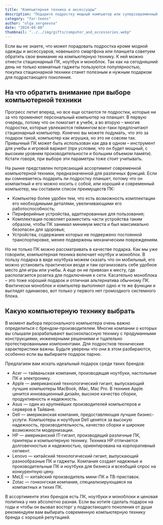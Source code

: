 ```yaml
---
title: "Компьютерная техника и аксессуары"
description: "Подарите подростку мощный компьютер или суперсовременный ноутбук для учебы или развлечений!"
category: "for-teens"
author: "olga_sergeevna"
date: "2024-04-08"
thumbnail: "../../img/gifts/computer_and_accessories.webp"
---
```


Если вы не знаете, что может порадовать подростка кроме модной одежды и аксессуаров, новенького смартфона или планшета советуем обратить свое внимание на компьютерную технику. К ней можно отнести стационарный ПК, ноутбук и моноблок. Так как на сегодняшний день не только комнатные гаджеты пользуются популярностью, покупка стационарной техники станет полезным и нужным подарком для подрастающего поколения. 

## На что обратить внимание при выборе компьютерной техники 
Прогресс летит вперед, но все еще остаются те подростки, которые ни за что променяют персональный компьютер на планшет. В первую очередь, потому что он помогает в учебе, а во вторую – многие подростки, которые увлекаются геймингом все-таки предпочитают стационарный компьютер. Конечно вы можете подумать, что это за подарок такой, компьютер как игрушка, но это не совсем так. Привычный ПК может быть использован как два в одном – инструмент для учебы и игровой вариант (при условии, что он будет мощный, с высоким уровнем производительности и большим объемом памяти). Кстати говоря, при выборе эти параметры тоже стоит учитывать. 

На рынке представлен потрясающий ассортимент современной компьютерной техники, предназначенной для различных функций. Если вы сомневаетесь подарить ли подростку планшет, потому что он компактный и его можно носить с собой, или хороший и современный компьютер, мы составили список преимуществ ПК:

- Компьютер более удобен тем, что есть возможность комплектации его необходимыми деталями, увеличивающими его работоспособность;
- Периферийные устройства, адаптированные для пользования;
- Комплектация позволяет разместить части устройства таким образом, чтобы ПК занимал минимум места и был максимально безопасен для здоровья;
- Устройства, содержание которых не подвержено постоянной транспортировке, менее подвержены механическим повреждениям.

Но не только ПК можно рассматривать в качестве подарка. Как мы уже говорили, компьютерная техника включает ноутбук и моноблок. В пользу подарка в виде ноутбука можем сказать что он мобильный, его можно установить практически везде и там организовать себе удобное место для игры или учебы. А еще он не привязан к месту, где располагается розетка для подключения к сети. 
Касательно моноблока – это тоже хороший подарок и отличная альтернатива обычному ПК. Фактически моноблок и компьютер выполняют одно и те же функции и выглядят одинаково, вот только у первого нет громоздкого системного блока. 

## Какую компьютерную технику выбрать 

В момент выбора персонального компьютера очень важно определиться с брендом-производителем. Многие компании о которых вы слышали разрабатывают высококлассную технику с продуманными конструкциями, инженерными решениями и тщательно протестированными компонентами. Для подростков технические характеристики важны. Будьте уверены что они в этом разбираются, особенно если вы выбираете подарок парню. 

Предлагаем вам искать идеальный подарок среди таких брендов: 

- Acer — тайваньская компания, производящая ноутбуки, настольные ПК и электронику.
- Apple — американский технологический гигант, выпускающий лучшие компьютеры MacBook, iMac, Mac Pro. В технике Apple ценится инновационный дизайн, высокое качество сборки, продуктивность и надежность.
- Asus — один из крупнейших производителей компьютеров и серверов в Тайване.
- Dell — американская компания, предоставляющая лучшие бизнес-услуги. Компьютеры и ноутбуки Dell ценятся за высокую надежность, производительность, качество сборки и широкие возможности модернизации.
- HP — американский IT-гигант, производящий различные ПК, принтеры и компьютерную технику. Техника HP отличается долговечностью и надежностью, ориентирована на корпоративный сегмент.
- Lenovo — китайский технологический гигант, выпускающий разнообразные ПК и гаджеты. Компания создает надежные и производительные ПК и ноутбуки для бизнеса и всеобщий спрос на конкурентную цену.
- MeLE — китайский производитель мини-ПК и ТВ-приставок.
- Zotac — гонконгская компания, специализирующаяся на компактных и тихих ПК.

В ассортименте этих брендов есть ПК, ноутбуки и моноблоки и ценовая политика у них абсолютно разная. Если вы хотите сделать подарок на годы и чтобы он вызвал восторг у подрастающего поколения от души рекомендуем вам выбирать современную компьютерную технику бренда с хорошей репутацией. 

